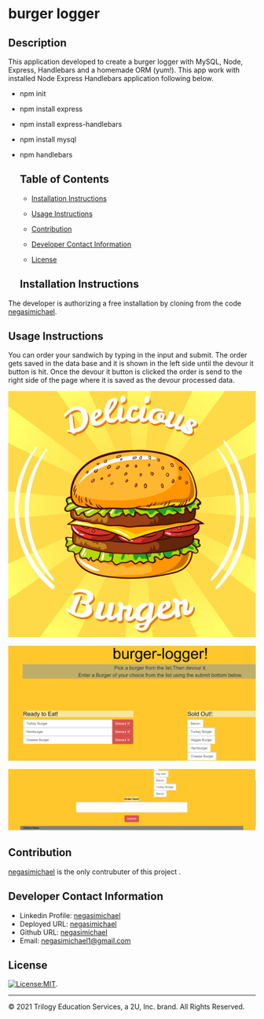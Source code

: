 # burger logger

## Description
This application developed to create a burger logger with MySQL, Node, Express, Handlebars and a homemade ORM (yum!). This app work with installed Node Express Handlebars application following below.

* npm init

* npm install express

* npm install express-handlebars

* npm install mysql

* npm handlebars

   ## Table of Contents
   * [Installation Instructions](#installation-instructions)
   
   * [Usage Instructions](#usage-instructions)
   
   * [Contribution](#contribution)
   
   * [Developer Contact Information](#Developer-Contact-Information)
     
  * [License](#license)


  ## Installation Instructions
The developer is authorizing a free installation by cloning from the code [negasimichael](https://github.com/negasimichael/burger-logger).
   
   ## Usage Instructions
   You can order your sandwich by typing in the input and submit. The order gets saved in the data base and it is shown in the left side until the devour it button is hit. Once the devour it button is clicked the order is send to the right side of the page where it is saved as the devour processed data.

![burger logger](public/assets/img/burger1.jpg)

![burger logger](public/assets/img/burger2.jpg)

![burger logger](public/assets/img/burger3.jpg)


## Contribution
  [negasimichael](https://github.com/negasimichael/burger-logger/) is the only contrubuter of this project .

   ## Developer Contact Information
  * Linkedin Profile: [negasimichael](https://www.linkedin.com/feed/)
  * Deployed URL: [negasimichael](https://burgerapp124.herokuapp.com/index)
  * Github URL: [negasimichael](https://github.com/negasimichael/burger-logger)
  * Email: negasimichael1@gmail.com
  
## License
   [![License:MIT](https://img.shields.io/badge/License-MIT-yellow.svg)](https://opensource.org/licenses/MIT).
 
 ------------------------------------------------------------------------------
© 2021 Trilogy Education Services, a 2U, Inc. brand. All Rights Reserved.